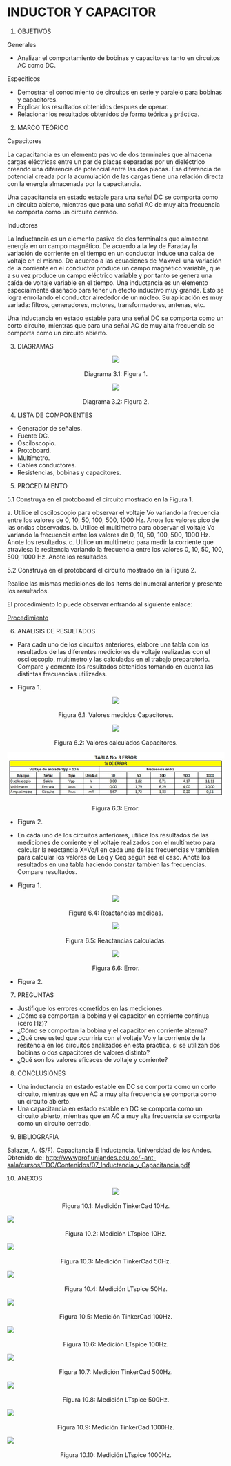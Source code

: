 # INDUCTOR Y CAPACITOR

1. OBJETIVOS

Generales

* Analizar el comportamiento de bobinas y capacitores tanto en circuitos AC como DC. 

Especificos

* Demostrar el conocimiento de circuitos en serie y paralelo para bobinas y capacitores. 
* Explicar los resultados obtenidos despues de operar.
* Relacionar los resultados obtenidos de forma teórica y práctica.

2. MARCO TEÓRICO 

Capacitores

La capacitancia es un elemento pasivo de dos terminales que almacena cargas eléctricas entre un par de placas separadas por un dieléctrico creando una diferencia de potencial entre las dos placas. Esa diferencia de potencial creada por la acumulación de las cargas tiene una relación directa con la energía almacenada por la capacitancia. 

Una capacitancia en estado estable para una señal DC se comporta como un circuito abierto, mientras que para una señal AC de muy alta frecuencia se comporta como un circuito cerrado.

Inductores

La Inductancia es un elemento pasivo de dos terminales que almacena energía en un campo magnético. De acuerdo a la ley de Faraday la variación de corriente en el tiempo en un conductor induce una caída de voltaje en el mismo. De acuerdo a las ecuaciones de Maxwell una variación de la corriente en el conductor produce un campo magnético variable, que a su vez produce un campo eléctrico variable y por tanto se genera una caída de voltaje variable en el tiempo. Una inductancia es un elemento especialmente diseñado para tener un efecto inductivo muy grande. Esto se logra enrollando el conductor alrededor de un núcleo. Su aplicación es muy variada: filtros, generadores, motores, transformadores, antenas, etc.

Una inductancia en estado estable para una señal DC se comporta como un corto circuito, mientras que para una señal AC de muy alta frecuencia se comporta como un circuito abierto. 

3. DIAGRAMAS

<p align="center">
  <img src="https://github.com/Dillanj2/Informe5/blob/main/Im%C3%A1genes/Figura1.jpg">
</p>
<p align="center">
  Diagrama 3.1: Figura 1.
</p>

<p align="center">
  <img src="https://github.com/Dillanj2/Informe5/blob/main/Im%C3%A1genes/Figura2.jpg">
</p>
<p align="center">
  Diagrama 3.2: Figura 2.
</p>

4. LISTA DE COMPONENTES

* Generador de señales.
* Fuente DC.
* Osciloscopio.
* Protoboard.
* Multímetro.
* Cables conductores.
* Resistencias, bobinas y capacitores.

5. PROCEDIMIENTO

5.1 Construya en el protoboard el circuito mostrado en la Figura 1.

a. Utilice el osciloscopio para observar el voltaje Vo variando la frecuencia entre los valores de 0, 10, 50, 100, 500, 1000 Hz. Anote los valores pico de las ondas observadas.
b. Utilice el multímetro para observar el voltaje Vo variando la frecuencia entre los valores de 0, 10, 50, 100, 500, 1000 Hz. Anote los resultados.
c. Utilice un multímetro para medir la corriente que atraviesa la resitencia variando la frecuencia entre los valores 0, 10, 50, 100, 500, 1000 Hz. Anote los resultados.

5.2 Construya en el protoboard el circuito mostrado en la Figura 2.

Realice las mismas mediciones de los items del numeral anterior y presente los resultados.

El procedimiento lo puede observar entrando al siguiente enlace: 

<p><a href="https://github.com/Dillanj2/Informe4/blob/main/C%C3%B3digo%20fuente/Procedimiento_de_Laboratorio_4.pdf">Procedimiento</a>
  
6. ANALISIS DE RESULTADOS

* Para cada uno de los circuitos anteriores, elabore una tabla con los resultados de las diferentes mediciones de voltaje realizadas con el osciloscopio, multímetro y las calculadas en el trabajo preparatorio. Compare y comente los resultados obtenidos tomando en cuenta las distintas frecuencias utilizadas.

- Figura 1.

<p align="center">
  <img src="https://github.com/Dillanj2/Informe5/blob/main/Im%C3%A1genes/CapacitoresMed.jpg">
</p>
<p align="center">
  Figura 6.1: Valores medidos Capacitores.
</p>

<p align="center">
  <img src="https://github.com/Dillanj2/Informe5/blob/main/Im%C3%A1genes/CapacitoresCalc.jpg">
</p>
<p align="center">
  Figura 6.2: Valores calculados Capacitores.
</p>

<p align="center">
  <img src="https://github.com/Dillanj2/Informe5/blob/main/Im%C3%A1genes/ErrorCap.jpg">
</p>
<p align="center">
  Figura 6.3: Error.
</p>

- Figura 2.

* En cada uno de los circuitos anteriores, utilice los resultados de las mediciones de corriente y el voltaje realizados con el multímetro para calcular la reactancia X=Vo/I en cada una de las frecuencias y tambien para calcular los valores de Leq y Ceq según sea el caso. Anote los resultados en una tabla haciendo constar tambien las frecuencias. Compare resultados.

- Figura 1.

<p align="center">
  <img src="https://github.com/Dillanj2/Informe5/blob/main/Im%C3%A1genes/ReactanciasCapMed.jpg">
</p>
<p align="center">
  Figura 6.4: Reactancias medidas.
</p>

<p align="center">
  <img src="https://github.com/Dillanj2/Informe5/blob/main/Im%C3%A1genes/ReactanciasCapCalc.jpg">
</p>
<p align="center">
  Figura 6.5: Reactancias calculadas.
</p>

<p align="center">
  <img src="https://github.com/Dillanj2/Informe5/blob/main/Im%C3%A1genes/ErrorReacCap.jpg">
</p>
<p align="center">
  Figura 6.6: Error.
</p>

- Figura 2.



7. PREGUNTAS

* Justifique los errores cometidos en las mediciones.
* ¿Cómo se comportan la bobina y el capacitor en corriente continua (cero Hz)?
* ¿Cómo se comportan la bobina y el capacitor en corriente alterna?
* ¿Qué cree usted que ocurriría con el voltaje Vo y la corriente de la resitencia en los circuitos analizados en esta práctica, si se utilizan dos bobinas o dos capacitores de valores distinto?
* ¿Qué son los valores eficaces de voltaje y corriente?

8. CONCLUSIONES

* Una inductancia en estado estable en DC se comporta como un corto circuito, mientras que en AC a muy alta frecuencia se comporta como un circuito abierto. 
* Una capacitancia en estado estable en DC se comporta como un circuito abierto, mientras que en AC a muy alta frecuencia se comporta como un circuito cerrado.

9. BIBLIOGRAFIA

Salazar, A. (S/F). Capacitancia E Inductancia. Universidad de los Andes. Obtenido de: http://wwwprof.uniandes.edu.co/~ant-sala/cursos/FDC/Contenidos/07_Inductancia_y_Capacitancia.pdf

10. ANEXOS

<p align="center">
  <img src="https://github.com/Dillanj2/Informe5/blob/main/Im%C3%A1genes/TinkerCap10Hz.png">
</p>
<p align="center">
  Figura 10.1: Medición TinkerCad 10Hz.
</p

<p align="center">
  <img src="https://github.com/Dillanj2/Informe5/blob/main/Im%C3%A1genes/LTspiceCap10Hz.png">
</p>
<p align="center">
  Figura 10.2: Medición LTspice 10Hz.
</p

<p align="center">
  <img src="https://github.com/Dillanj2/Informe5/blob/main/Im%C3%A1genes/TinkerCap50Hz.png">
</p>
<p align="center">
  Figura 10.3: Medición TinkerCad 50Hz.
</p
  
<p align="center">
  <img src="https://github.com/Dillanj2/Informe5/blob/main/Im%C3%A1genes/LTspiceCap50Hz.png">
</p>
<p align="center">
  Figura 10.4: Medición LTspice 50Hz.
</p
  
<p align="center">
  <img src="https://github.com/Dillanj2/Informe5/blob/main/Im%C3%A1genes/TinkerCap100Hz.png">
</p>
<p align="center">
  Figura 10.5: Medición TinkerCad 100Hz.
</p
  
<p align="center">
  <img src="https://github.com/Dillanj2/Informe5/blob/main/Im%C3%A1genes/LTspiceCap100Hz.png">
</p>
<p align="center">
  Figura 10.6: Medición LTspice 100Hz.
</p
  
<p align="center">
  <img src="https://github.com/Dillanj2/Informe5/blob/main/Im%C3%A1genes/TinkerCap500Hz.png">
</p>
<p align="center">
  Figura 10.7: Medición TinkerCad 500Hz.
</p
  
<p align="center">
  <img src="https://github.com/Dillanj2/Informe5/blob/main/Im%C3%A1genes/LTspiceCap500Hz.png">
</p>
<p align="center">
  Figura 10.8: Medición LTspice 500Hz.
</p  
  
<p align="center">
  <img src="https://github.com/Dillanj2/Informe5/blob/main/Im%C3%A1genes/TinkerCap1000Hz.png">
</p>
<p align="center">
  Figura 10.9: Medición TinkerCad 1000Hz.
</p  
  
<p align="center">
  <img src="https://github.com/Dillanj2/Informe5/blob/main/Im%C3%A1genes/LTspiceCap1000Hz.png">
</p>
<p align="center">
  Figura 10.10: Medición LTspice 1000Hz.
</p  
